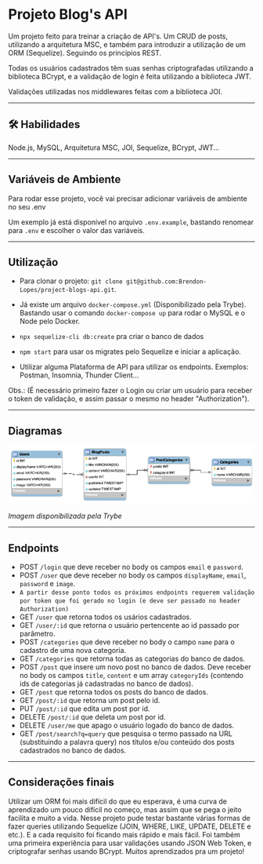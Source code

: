 # Projeto Blog's API

Um projeto feito para treinar a criação de API's. Um CRUD de posts, utilizando a arquitetura MSC, e também para introduzir a utilização de um ORM (Sequelize). Seguindo os princípios REST.

Todas os usuários cadastrados têm suas senhas criptografadas utilizando a biblioteca BCrypt, e a validação de login é feita utilizando a biblioteca JWT.

Validações utilizadas nos middlewares feitas com a biblioteca JOI.

<hr></hr>

## 🛠 Habilidades
Node.js, MySQL, Arquitetura MSC, JOI, Sequelize, BCrypt, JWT...

<hr></hr>

## Variáveis de Ambiente

Para rodar esse projeto, você vai precisar adicionar variáveis de ambiente no seu .env

Um exemplo já está disponível no arquivo `.env.example`, bastando renomear para `.env` e escolher o valor das variáveis.

<hr></hr>

## Utilização

- Para clonar o projeto: `git clone git@github.com:Brendon-Lopes/project-blogs-api.git`.

- Já existe um arquivo `docker-compose.yml` (Disponibilizado pela Trybe). Bastando usar o comando `docker-compose up` para rodar o MySQL e o Node pelo Docker.

- `npx sequelize-cli db:create` pra criar o banco de dados

- `npm start` para usar os migrates pelo Sequelize e iniciar a aplicação.

- Utilizar alguma Plataforma de API para utilizar os endpoints. Exemplos: Postman, Insomnia, Thunder Client...

Obs.: (É necessário primeiro fazer o Login ou criar um usuário para receber o token de validação, e assim passar o mesmo no header "Authorization").

<hr></hr>

## Diagramas

![Diagrama de relacionamentos das tabelas](tabelas-blogs-api.png)

<i> Imagem disponibilizada pela Trybe </i>

<hr></hr>

## Endpoints

- POST `/login` que deve receber no body os campos `email` e `password`.
- POST `/user` que deve receber no body os campos `displayName`, `email`, `password` e `image`.
- `A partir desse ponto todos os próximos endpoints requerem validação por token que foi gerado no login (e deve ser passado no header Authorization)`
- GET `/user` que retorna todos os usários cadastrados.
- GET `/user/:id` que retorna o usuário pertencente ao id passado por parâmetro.
- POST `/categories` que deve receber no body o campo `name` para o cadastro de uma nova categoria.
- GET `/categories` que retorna todas as categorias do banco de dados.
- POST `/post` que insere um novo post no banco de dados. Deve receber no body os campos `title`, `content` e um array `categoryIds` (contendo ids de categorias já cadastradas no banco de dados).
- GET `/post` que retorna todos os posts do banco de dados.
- GET `/post/:id` que retorna um post pelo id.
- PUT `/post/:id` que edita um post por id.
- DELETE `/post/:id` que deleta um post por id.
- DELETE `/user/me` que apago o usuário logado do banco de dados.
- GET `/post/search?q=query` que pesquisa o termo passado na URL (substituindo a palavra query) nos títulos e/ou conteúdo dos posts cadastrados no banco de dados.

<hr></hr>

## Considerações finais

Utilizar um ORM foi mais difícil do que eu esperava, é uma curva de aprendizado um pouco difícil no começo, mas assim que se pega o jeito facilita e muito a vida. Nesse projeto pude testar bastante várias formas de fazer queries utilizando Sequelize (JOIN, WHERE, LIKE, UPDATE, DELETE e etc.). E a cada requisito foi ficando mais rápido e mais fácil. Foi também uma primeira experiência para usar validações usando JSON Web Token, e criptografar senhas usando BCrypt. Muitos aprendizados pra um projeto!
